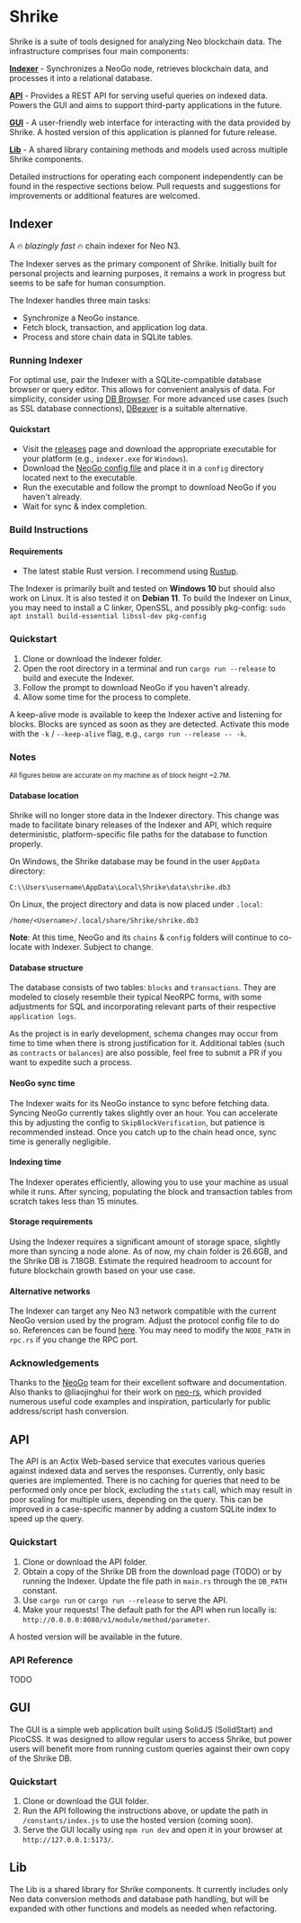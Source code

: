 # Shrike

Shrike is a suite of tools designed for analyzing Neo blockchain data. The infrastructure comprises four main components:

**[Indexer](https://github.com/EdgeDLT/shrike#indexer)** - Synchronizes a NeoGo node, retrieves blockchain data, and processes it into a relational database.

**[API](https://github.com/EdgeDLT/shrike#api)** - Provides a REST API for serving useful queries on indexed data. Powers the GUI and aims to support third-party applications in the future.

**[GUI](https://github.com/EdgeDLT/shrike#gui)** - A user-friendly web interface for interacting with the data provided by Shrike. A hosted version of this application is planned for future release.

**[Lib](https://github.com/EdgeDLT/shrike#lib)** - A shared library containing methods and models used across multiple Shrike components.

Detailed instructions for operating each component independently can be found in the respective sections below. Pull requests and suggestions for improvements or additional features are welcomed.

## Indexer

A 🔥 *blazingly fast* 🔥 chain indexer for Neo N3.

The Indexer serves as the primary component of Shrike. Initially built for personal projects and learning purposes, it remains a work in progress but seems to be safe for human consumption.

The Indexer handles three main tasks:

* Synchronize a NeoGo instance.
* Fetch block, transaction, and application log data.
* Process and store chain data in SQLite tables.

### Running Indexer

For optimal use, pair the Indexer with a SQLite-compatible database browser or query editor. This allows for convenient analysis of data. For simplicity, consider using [DB Browser](https://sqlitebrowser.org/). For more advanced use cases (such as SSL database connections), [DBeaver](https://dbeaver.io/) is a suitable alternative.

#### Quickstart

* Visit the [releases]() page and download the appropriate executable for your platform (e.g., `indexer.exe` for `Windows`).
* Download the [NeoGo config file](https://github.com/EdgeDLT/shrike/blob/main/indexer/config/protocol.mainnet.yml) and place it in a `config` directory located next to the executable.
* Run the executable and follow the prompt to download NeoGo if you haven't already.
* Wait for sync & index completion.

### Build Instructions

#### Requirements

* The latest stable Rust version. I recommend using [Rustup](https://rustup.rs/).

The Indexer is primarily built and tested on **Windows 10** but should also work on Linux. It is also tested it on **Debian 11**. To build the Indexer on Linux, you may need to install a C linker, OpenSSL, and possibly pkg-config:
`sudo apt install build-essential libssl-dev pkg-config`

### Quickstart

1. Clone or download the Indexer folder.
2. Open the root directory in a terminal and run `cargo run --release` to build and execute the Indexer.
3. Follow the prompt to download NeoGo if you haven't already.
4. Allow some time for the process to complete.

A keep-alive mode is available to keep the Indexer active and listening for blocks. Blocks are synced as soon as they are detected. Activate this mode with the `-k` / `--keep-alive` flag, e.g., `cargo run --release -- -k`.

### Notes

<sup>All figures below are accurate on my machine as of block height ~2.7M.</sup>

#### Database location

Shrike will no longer store data in the Indexer directory. This change was made to facilitate binary releases of the Indexer and API, which require deterministic, platform-specific file paths for the database to function properly.

On Windows, the Shrike database may be found in the user `AppData` directory:

```
C:\\Users\username\AppData\Local\Shrike\data\shrike.db3
```

On Linux, the project directory and data is now placed under `.local`:

```
/home/<Username>/.local/share/Shrike/shrike.db3
```

**Note**: At this time, NeoGo and its `chains` & `config` folders will continue to co-locate with Indexer. Subject to change.

#### Database structure

The database consists of two tables: `blocks` and `transactions`. They are modeled to closely resemble their typical NeoRPC forms, with some adjustments for SQL and incorporating relevant parts of their respective `application logs`.

As the project is in early development, schema changes may occur from time to time when there is strong justification for it. Additional tables (such as `contracts` or `balances`) are also possible, feel free to submit a PR if you want to expedite such a process.

#### NeoGo sync time

The Indexer waits for its NeoGo instance to sync before fetching data. Syncing NeoGo currently takes slightly over an hour. You can accelerate this by adjusting the config to `SkipBlockVerification`, but patience is recommended instead. Once you catch up to the chain head once, sync time is generally negligible.

#### Indexing time

The Indexer operates efficiently, allowing you to use your machine as usual while it runs. After syncing, populating the block and transaction tables from scratch takes less than 15 minutes.

#### Storage requirements

Using the Indexer requires a significant amount of storage space, slightly more than syncing a node alone. As of now, my chain folder is 26.6GB, and the Shrike DB is 7.18GB. Estimate the required headroom to account for future blockchain growth based on your use case.

#### Alternative networks

The Indexer can target any Neo N3 network compatible with the current NeoGo version used by the program. Adjust the protocol config file to do so. References can be found [here](https://github.com/nspcc-dev/neo-go/tree/master/config). You may need to modify the `NODE_PATH` in `rpc.rs` if you change the RPC port.

### Acknowledgements

Thanks to the [NeoGo](https://github.com/nspcc-dev/neo-go) team for their excellent software and documentation. Also thanks to @liaojinghui for their work on [neo-rs](https://github.com/Liaojinghui/neo-rs/), which provided numerous useful code examples and inspiration, particularly for public address/script hash conversion.

## API

The API is an Actix Web-based service that executes various queries against indexed data and serves the responses. Currently, only basic queries are implemented. There is no caching for queries that need to be performed only once per block, excluding the `stats` call, which may result in poor scaling for multiple users, depending on the query. This can be improved in a case-specific manner by adding a custom SQLite index to speed up the query.

### Quickstart

1. Clone or download the API folder.
2. Obtain a copy of the Shrike DB from the download page (TODO) or by running the Indexer. Update the file path in `main.rs` through the `DB_PATH` constant.
3. Use `cargo run` or `cargo run --release` to serve the API.
4. Make your requests! The default path for the API when run locally is: `http://0.0.0.0:8080/v1/module/method/parameter`.

A hosted version will be available in the future.

### API Reference

TODO

## GUI

The GUI is a simple web application built using SolidJS (SolidStart) and PicoCSS. It was designed to allow regular users to access Shrike, but power users will benefit more from running custom queries against their own copy of the Shrike DB.

### Quickstart

1. Clone or download the GUI folder.
2. Run the API following the instructions above, or update the path in `/constants/index.js` to use the hosted version (coming soon).
3. Serve the GUI locally using `npm run dev` and open it in your browser at `http://127.0.0.1:5173/`.

## Lib

The Lib is a shared library for Shrike components. It currently includes only Neo data conversion methods and database path handling, but will be expanded with other functions and models as needed when refactoring.
